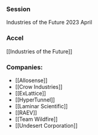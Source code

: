 
### Session
Industries of the Future 2023 April

### Accel
[[Industries of the Future]]

### Companies:
- [[Allosense]]
- [[Crow Industries]]
- [[ExLattice]]
- [[HyperTunnel]]
- [[Laminar Scientific]]
- [[RAEV]]
- [[Team Wildfire]]
- [[Undesert Corporation]]


